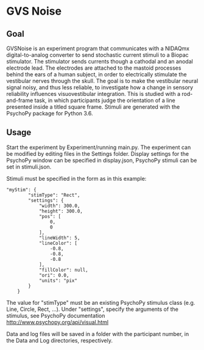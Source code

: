 # GVS Noise

## Goal
GVSNoise is an experiment program that communicates with a NIDAQmx digital-to-analog converter to send stochastic current stimuli
to a Biopac stimulator. The stimulator sends currents though a cathodal and an anodal electrode lead. The electrodes are attached
to the mastoid processes behind the ears of a human subject, in order to electrically stimulate the vestibular nerves through the
skull. The goal is to make the vestibular neural signal noisy, and thus less reliable, to investigate how a change in sensory
reliability influences visuovestibular integration. This is studied with a rod-and-frame task, in which participants judge
the orientation of a line presented inside a titled square frame. Stimuli are generated with the PsychoPy package for Python 3.6.

## Usage
Start the experiment by Experiment/running main.py. The experiment can be modified by editing files in the Settings folder.
Display settings for the PsychoPy window can be specified in display.json, PsychoPy stimuli can be set in stimuli.json.

Stimuli must be specified in the form as in this example:  
```
"myStim": {
		"stimType": "Rect",
		"settings": {
			"width": 300.0,
			"height": 300.0,
			"pos": [
				0,
				0
			],
			"lineWidth": 5,
			"lineColor": [
				-0.8,
				-0.8,
				-0.8
			],
			"fillColor": null,
			"ori": 0.0,
			"units": "pix"
		}
	}
```
The value for "stimType" must be an existing PsychoPy stimulus class (e.g. Line, Circle, Rect, ...). Under "settings",
specify the arguments of the stimulus, see PsychoPy documentation http://www.psychopy.org/api/visual.html  

Data and log files will be saved in a folder with the participant number, in the Data and Log directories, respectively.